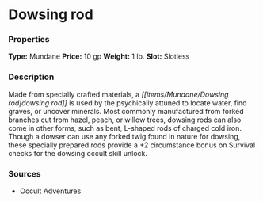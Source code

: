 ﻿---
Title: "Dowsing rod"
Type: "Mundane"
Price: "10 gp"
Weight: "1 lb."
Slot: "Slotless"
Description: |
  "Made from specially crafted materials, a dowsing rod is used by the psychically attuned to locate water, find graves, or uncover minerals. Most commonly manufactured from forked branches cut from hazel, peach, or willow trees, dowsing rods can also come in other forms, such as bent, L-shaped rods of charged cold iron. Though a dowser can use any forked twig found in nature for dowsing, these specially prepared rods provide a +2 circumstance bonus on Survival checks for the dowsing occult skill unlock."
Sources: "['Occult Adventures']"
---

# Dowsing rod

### Properties

**Type:** Mundane **Price:** 10 gp **Weight:** 1 lb. **Slot:** Slotless

### Description

Made from specially crafted materials, a _[[items/Mundane/Dowsing rod|dowsing rod]]_ is used by the psychically attuned to locate water, find graves, or uncover minerals. Most commonly manufactured from forked branches cut from hazel, peach, or willow trees, dowsing rods can also come in other forms, such as bent, L-shaped rods of charged cold iron. Though a dowser can use any forked twig found in nature for dowsing, these specially prepared rods provide a +2 circumstance bonus on Survival checks for the dowsing occult skill unlock.

### Sources

* Occult Adventures